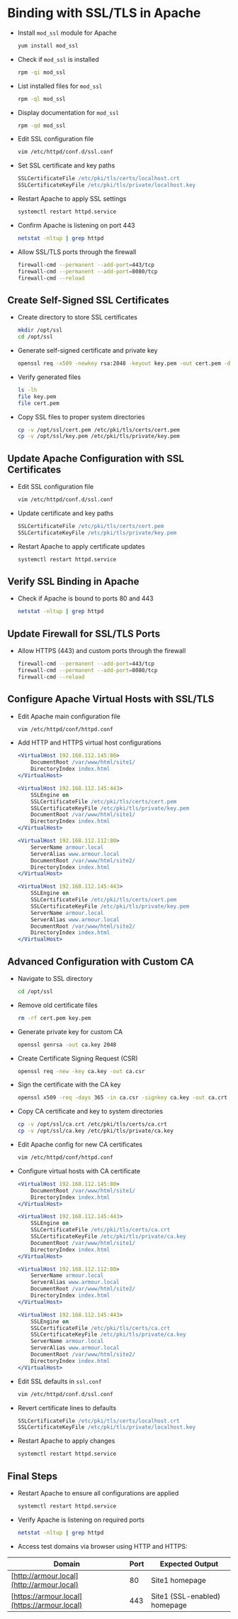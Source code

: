 # Binding with SSL/TLS in Apache


* Install `mod_ssl` module for Apache

  ```bash
  yum install mod_ssl
  ```

* Check if `mod_ssl` is installed

  ```bash
  rpm -qi mod_ssl
  ```

* List installed files for `mod_ssl`

  ```bash
  rpm -ql mod_ssl
  ```

* Display documentation for `mod_ssl`

  ```bash
  rpm -qd mod_ssl
  ```

* Edit SSL configuration file

  ```bash
  vim /etc/httpd/conf.d/ssl.conf
  ```

* Set SSL certificate and key paths

  ```apache
  SSLCertificateFile /etc/pki/tls/certs/localhost.crt
  SSLCertificateKeyFile /etc/pki/tls/private/localhost.key
  ```

* Restart Apache to apply SSL settings

  ```bash
  systemctl restart httpd.service
  ```

* Confirm Apache is listening on port 443

  ```bash
  netstat -nltup | grep httpd
  ```

* Allow SSL/TLS ports through the firewall

  ```bash
  firewall-cmd --permanent --add-port=443/tcp
  firewall-cmd --permanent --add-port=8080/tcp
  firewall-cmd --reload
  ```



## Create Self-Signed SSL Certificates

* Create directory to store SSL certificates

  ```bash
  mkdir /opt/ssl
  cd /opt/ssl
  ```

* Generate self-signed certificate and private key

  ```bash
  openssl req -x509 -newkey rsa:2048 -keyout key.pem -out cert.pem -days 365
  ```

* Verify generated files

  ```bash
  ls -lh
  file key.pem
  file cert.pem
  ```

* Copy SSL files to proper system directories

  ```bash
  cp -v /opt/ssl/cert.pem /etc/pki/tls/certs/cert.pem
  cp -v /opt/ssl/key.pem /etc/pki/tls/private/key.pem
  ```



## Update Apache Configuration with SSL Certificates

* Edit SSL configuration file

  ```bash
  vim /etc/httpd/conf.d/ssl.conf
  ```

* Update certificate and key paths

  ```apache
  SSLCertificateFile /etc/pki/tls/certs/cert.pem
  SSLCertificateKeyFile /etc/pki/tls/private/key.pem
  ```

* Restart Apache to apply certificate updates

  ```bash
  systemctl restart httpd.service
  ```



## Verify SSL Binding in Apache

* Check if Apache is bound to ports 80 and 443

  ```bash
  netstat -nltup | grep httpd
  ```



## Update Firewall for SSL/TLS Ports

* Allow HTTPS (443) and custom ports through the firewall

  ```bash
  firewall-cmd --permanent --add-port=443/tcp
  firewall-cmd --permanent --add-port=8080/tcp
  firewall-cmd --reload
  ```



## Configure Apache Virtual Hosts with SSL/TLS

* Edit Apache main configuration file

  ```bash
  vim /etc/httpd/conf/httpd.conf
  ```

* Add HTTP and HTTPS virtual host configurations

  ```apache
  <VirtualHost 192.168.112.145:80>
      DocumentRoot /var/www/html/site1/
      DirectoryIndex index.html
  </VirtualHost>

  <VirtualHost 192.168.112.145:443>
      SSLEngine on
      SSLCertificateFile /etc/pki/tls/certs/cert.pem
      SSLCertificateKeyFile /etc/pki/tls/private/key.pem
      DocumentRoot /var/www/html/site1/
      DirectoryIndex index.html
  </VirtualHost>

  <VirtualHost 192.168.112.112:80>
      ServerName armour.local
      ServerAlias www.armour.local
      DocumentRoot /var/www/html/site2/
      DirectoryIndex index.html
  </VirtualHost>

  <VirtualHost 192.168.112.145:443>
      SSLEngine on
      SSLCertificateFile /etc/pki/tls/certs/cert.pem
      SSLCertificateKeyFile /etc/pki/tls/private/key.pem
      ServerName armour.local
      ServerAlias www.armour.local
      DocumentRoot /var/www/html/site2/
      DirectoryIndex index.html
  </VirtualHost>
  ```



## Advanced Configuration with Custom CA

* Navigate to SSL directory

  ```bash
  cd /opt/ssl
  ```

* Remove old certificate files

  ```bash
  rm -rf cert.pem key.pem
  ```

* Generate private key for custom CA

  ```bash
  openssl genrsa -out ca.key 2048
  ```

* Create Certificate Signing Request (CSR)

  ```bash
  openssl req -new -key ca.key -out ca.csr
  ```

* Sign the certificate with the CA key

  ```bash
  openssl x509 -req -days 365 -in ca.csr -signkey ca.key -out ca.crt
  ```

* Copy CA certificate and key to system directories

  ```bash
  cp -v /opt/ssl/ca.crt /etc/pki/tls/certs/ca.crt
  cp -v /opt/ssl/ca.key /etc/pki/tls/private/ca.key
  ```

* Edit Apache config for new CA certificates

  ```bash
  vim /etc/httpd/conf/httpd.conf
  ```

* Configure virtual hosts with CA certificate

  ```apache
  <VirtualHost 192.168.112.145:80>
      DocumentRoot /var/www/html/site1/
      DirectoryIndex index.html
  </VirtualHost>

  <VirtualHost 192.168.112.145:443>
      SSLEngine on
      SSLCertificateFile /etc/pki/tls/certs/ca.crt
      SSLCertificateKeyFile /etc/pki/tls/private/ca.key
      DocumentRoot /var/www/html/site1/
      DirectoryIndex index.html
  </VirtualHost>

  <VirtualHost 192.168.112.112:80>
      ServerName armour.local
      ServerAlias www.armour.local
      DocumentRoot /var/www/html/site2/
      DirectoryIndex index.html
  </VirtualHost>

  <VirtualHost 192.168.112.145:443>
      SSLEngine on
      SSLCertificateFile /etc/pki/tls/certs/ca.crt
      SSLCertificateKeyFile /etc/pki/tls/private/ca.key
      ServerName armour.local
      ServerAlias www.armour.local
      DocumentRoot /var/www/html/site2/
      DirectoryIndex index.html
  </VirtualHost>
  ```

* Edit SSL defaults in `ssl.conf`

  ```bash
  vim /etc/httpd/conf.d/ssl.conf
  ```

* Revert certificate lines to defaults

  ```apache
  SSLCertificateFile /etc/pki/tls/certs/localhost.crt
  SSLCertificateKeyFile /etc/pki/tls/private/localhost.key
  ```

* Restart Apache to apply changes

  ```bash
  systemctl restart httpd.service
  ```



## Final Steps

* Restart Apache to ensure all configurations are applied

  ```bash
  systemctl restart httpd.service
  ```

* Verify Apache is listening on required ports

  ```bash
  netstat -nltup | grep httpd
  ```

* Access test domains via browser using HTTP and HTTPS:

| Domain                                       | Port | Expected Output              |
| -- | - | - |
| [http://armour.local](http://armour.local)   | 80   | Site1 homepage               |
| [https://armour.local](https://armour.local) | 443  | Site1 (SSL-enabled) homepage |
